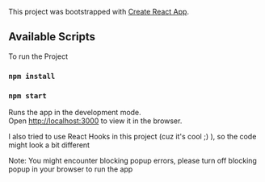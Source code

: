 This project was bootstrapped with [Create React App](https://github.com/facebook/create-react-app).

## Available Scripts

To run the Project 
### `npm install`
### `npm start`

Runs the app in the development mode.<br>
Open [http://localhost:3000](http://localhost:3000) to view it in the browser.

I also tried to use React Hooks in this project (cuz it's cool ;) ), so the code might look a bit different 

Note: You might encounter blocking popup errors, please turn off blocking popup in your browser to run the app
